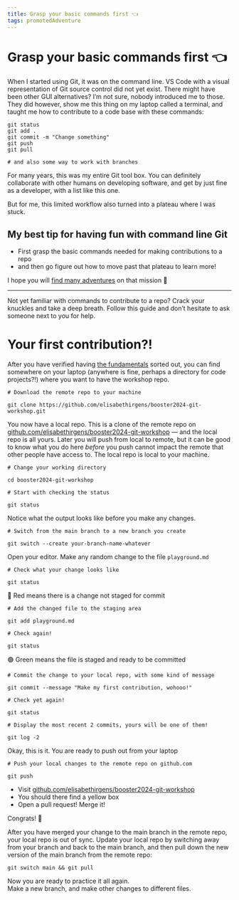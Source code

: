 ```yaml
---
title: Grasp your basic commands first 👈
tags: promotedAdventure
---
```


# Grasp your basic commands first 👈

When I started using Git, it was on the command line. VS Code with a visual representation of Git source control did not yet exist. There might have been other GUI alternatives? I’m not sure, nobody introduced me to those. They did however, show me this thing on my laptop called a terminal, and taught me how to contribute to a code base with these commands:

```
git status
git add .
git commit -m "Change something"
git push
git pull

# and also some way to work with branches
```

For many years, this was my entire Git tool box. You can definitely collaborate with other humans on developing software, and get by just fine as a developer, with a list like this one.

But for me, this limited workflow also turned into a plateau where I was stuck.

## My best tip for having fun with command line Git

- First grasp the basic commands needed for making contributions to a repo
- and then go figure out how to move past that plateau to learn more!

I hope you will [find many adventures](../) on that mission 🚀

---

Not yet familiar with commands to contribute to a repo? Crack your knuckles and take a deep breath. Follow this guide and don’t hesitate to ask someone next to you for help.

# Your first contribution?!

After you have verified having [the fundamentals](../fundamentals/) sorted out, you can find somewhere on your laptop (anywhere is fine, perhaps a directory for code projects?!) where you want to have the workshop repo.

```
# Download the remote repo to your machine

git clone https://github.com/elisabethirgens/booster2024-git-workshop.git
```

You now have a local repo. This is a clone of the remote repo on [github.com/elisabethirgens/booster2024-git-workshop](https://github.com/elisabethirgens/booster2024-git-workshop/) — and the local repo is all yours. Later you will push from local to remote, but it can be good to know what you do here _before_ you push cannot impact the remote that other people have access to. The local repo is local to your machine.

```
# Change your working directory

cd booster2024-git-workshop
```

```
# Start with checking the status

git status
```

Notice what the output looks like before you make any changes.

```
# Switch from the main branch to a new branch you create

git switch --create your-branch-name-whatever
```

Open your editor. Make any random change to the file `playground.md`

```
# Check what your change looks like

git status
```

🔴 Red means there is a change not staged for commit

```
# Add the changed file to the staging area

git add playground.md
```

```
# Check again!

git status
```

🟢 Green means the file is staged and ready to be committed

```
# Commit the change to your local repo, with some kind of message

git commit --message "Make my first contribution, wohooo!"
```

```
# Check yet again!

git status
```

```
# Display the most recent 2 commits, yours will be one of them!

git log -2
```

Okay, this is it. You are ready to push out from your laptop

```
# Push your local changes to the remote repo on github.com

git push
```

- Visit [github.com/elisabethirgens/booster2024-git-workshop](https://github.com/elisabethirgens/booster2024-git-workshop)
- You should there find a yellow box
- Open a pull request! Merge it!

Congrats! 🎉

After you have merged your change to the main branch in the remote repo, your local repo is out of sync. Update your local repo by switching away from your branch and back to the main branch, and then pull down the new version of the main branch from the remote repo:

```
git switch main && git pull
```

Now you are ready to practice it all again.<br>
Make a new branch, and make other changes to different files.
